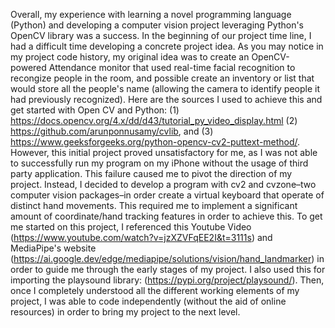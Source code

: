 Overall, my experience with learning a novel programming language (Python) and developing a computer vision project leveraging Python's OpenCV library was a success. In the beginning of our project time line, I had a difficult time developing a concrete project idea. As you may notice in my project code history, my original idea was to create an OpenCV-powered Attendance monitor that used real-time facial recognition to recongize people in the room, and possible create an inventory or list that would store all the people's name (allowing the camera to identify people it had previously recognized). Here are the sources I used to achieve this and get started with Open CV and Python: (1) https://docs.opencv.org/4.x/dd/d43/tutorial_py_video_display.html (2) https://github.com/arunponnusamy/cvlib, and (3) https://www.geeksforgeeks.org/python-opencv-cv2-puttext-method/. However, this initial project proved unsatisfactory for me, as I was not able to successfully run my program on my iPhone without the usage of third party application. This failure caused me to pivot the direction of my project. Instead, I decided to develop a program with cv2 and cvzone–two computer vision packages–in order create a virtual keyboard that operate of distinct hand movements. This required me to implement a significant amount of coordinate/hand tracking features in order to achieve this. To get me started on this project, I referenced this Youtube Video (https://www.youtube.com/watch?v=jzXZVFqEE2I&t=3111s) and MediaPipe's website (https://ai.google.dev/edge/mediapipe/solutions/vision/hand_landmarker)
in order to guide me through the early stages of my project. I also used this for importing the playsound library: (https://pypi.org/project/playsound/). Then, once I completely understood all the different working elements of my project, I was able to code independently (without the aid of online resources) in order to bring my project to the next level.
